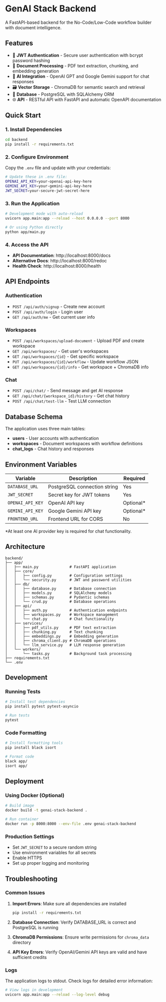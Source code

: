 # GenAI Stack Backend

A FastAPI-based backend for the No-Code/Low-Code workflow builder with document intelligence.

## Features

- 🔐 **JWT Authentication** - Secure user authentication with bcrypt password hashing
- 📄 **Document Processing** - PDF text extraction, chunking, and embedding generation
- 🧠 **AI Integration** - OpenAI GPT and Google Gemini support for chat responses
- 🗃️ **Vector Storage** - ChromaDB for semantic search and retrieval
- 💾 **Database** - PostgreSQL with SQLAlchemy ORM
- 🌐 **API** - RESTful API with FastAPI and automatic OpenAPI documentation

## Quick Start

### 1. Install Dependencies

```bash
cd backend
pip install -r requirements.txt
```

### 2. Configure Environment

Copy the `.env` file and update with your credentials:

```bash
# Update these in .env file:
OPENAI_API_KEY=your-openai-api-key-here
GEMINI_API_KEY=your-gemini-api-key-here
JWT_SECRET=your-secure-jwt-secret-here
```

### 3. Run the Application

```bash
# Development mode with auto-reload
uvicorn app.main:app --reload --host 0.0.0.0 --port 8000

# Or using Python directly
python app/main.py
```

### 4. Access the API

- **API Documentation**: http://localhost:8000/docs
- **Alternative Docs**: http://localhost:8000/redoc
- **Health Check**: http://localhost:8000/health

## API Endpoints

### Authentication
- `POST /api/auth/signup` - Create new account
- `POST /api/auth/login` - Login user
- `GET /api/auth/me` - Get current user info

### Workspaces
- `POST /api/workspaces/upload-document` - Upload PDF and create workspace
- `GET /api/workspaces/` - Get user's workspaces
- `GET /api/workspaces/{id}` - Get specific workspace
- `PUT /api/workspaces/{id}/workflow` - Update workflow JSON
- `GET /api/workspaces/{id}/info` - Get workspace + ChromaDB info

### Chat
- `POST /api/chat/` - Send message and get AI response
- `GET /api/chat/{workspace_id}/history` - Get chat history
- `POST /api/chat/test-llm` - Test LLM connection

## Database Schema

The application uses three main tables:

- **users** - User accounts with authentication
- **workspaces** - Document workspaces with workflow definitions
- **chat_logs** - Chat history and responses

## Environment Variables

| Variable | Description | Required |
|----------|-------------|----------|
| `DATABASE_URL` | PostgreSQL connection string | Yes |
| `JWT_SECRET` | Secret key for JWT tokens | Yes |
| `OPENAI_API_KEY` | OpenAI API key | Optional* |
| `GEMINI_API_KEY` | Google Gemini API key | Optional* |
| `FRONTEND_URL` | Frontend URL for CORS | No |

*At least one AI provider key is required for chat functionality.

## Architecture

```
backend/
├── app/
│   ├── main.py              # FastAPI application
│   ├── core/
│   │   ├── config.py        # Configuration settings
│   │   └── security.py      # JWT and password utilities
│   ├── db/
│   │   ├── database.py      # Database connection
│   │   ├── models.py        # SQLAlchemy models
│   │   ├── schemas.py       # Pydantic schemas
│   │   └── crud.py          # Database operations
│   ├── api/
│   │   ├── auth.py          # Authentication endpoints
│   │   ├── workspaces.py    # Workspace management
│   │   └── chat.py          # Chat functionality
│   ├── services/
│   │   ├── pdf_utils.py     # PDF text extraction
│   │   ├── chunking.py      # Text chunking
│   │   ├── embeddings.py    # Embedding generation
│   │   ├── chroma_client.py # ChromaDB operations
│   │   └── llm_service.py   # LLM response generation
│   └── workers/
│       └── tasks.py         # Background task processing
├── requirements.txt
└── .env
```

## Development

### Running Tests
```bash
# Install test dependencies
pip install pytest pytest-asyncio

# Run tests
pytest
```

### Code Formatting
```bash
# Install formatting tools
pip install black isort

# Format code
black app/
isort app/
```

## Deployment

### Using Docker (Optional)
```bash
# Build image
docker build -t genai-stack-backend .

# Run container
docker run -p 8000:8000 --env-file .env genai-stack-backend
```

### Production Settings
- Set `JWT_SECRET` to a secure random string
- Use environment variables for all secrets
- Enable HTTPS
- Set up proper logging and monitoring

## Troubleshooting

### Common Issues

1. **Import Errors**: Make sure all dependencies are installed
   ```bash
   pip install -r requirements.txt
   ```

2. **Database Connection**: Verify DATABASE_URL is correct and PostgreSQL is running

3. **ChromaDB Permissions**: Ensure write permissions for `chroma_data` directory

4. **API Key Errors**: Verify OpenAI/Gemini API keys are valid and have sufficient credits

### Logs
The application logs to stdout. Check logs for detailed error information:
```bash
# View logs in development
uvicorn app.main:app --reload --log-level debug
```